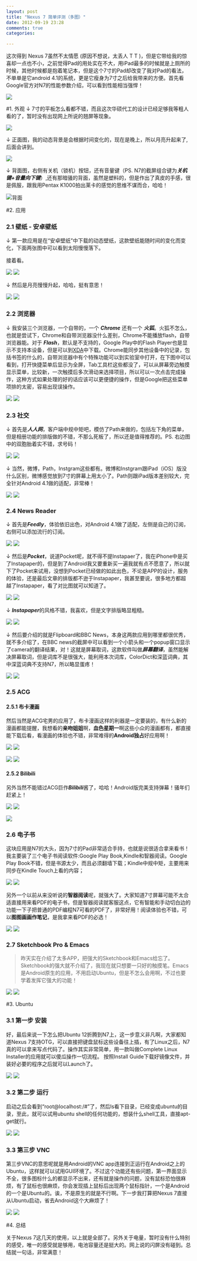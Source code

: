 ```yaml
---
layout: post
title: "Nexus 7 简单评测（多图）"
date: 2012-09-19 23:28
comments: true
categories: 

---
```


这次得到 Nexus 7虽然不太情愿 (原因不想说，太丢人 T T )，但是它带给我的惊喜却一点也不小，之前觉得Pad的用处实在不大，用iPad最多的时候就是上厕所的时候，其他时候都是抱着笔记本，但是这个7寸的Pad却改变了我对Pad的看法，不单单是它android 4.1的系统，更是它瘦身为7寸之后给我带来的方便。首先看Google官方对N7的性能参数介绍，可以看到性能相当强悍！

![](http://farm9.staticflickr.com/8438/8003651263_a9fbb15714_z.jpg)

<!--more-->
#1. 外观
↓ 7寸的平板怎么看都不错，而且这次华硕代工的设计已经足够我等粗人看的了，暂时没有出现网上所说的翘屏等现象。

![](http://farm9.staticflickr.com/8176/8003327920_ab69bf072b_z.jpg)

↓ 正面图，我的动态背景是会根据时间变化的，现在是晚上，所以月亮升起来了,后面会讲到。

![](http://farm9.staticflickr.com/8305/8003312037_2ba22115eb_z.jpg)


↓ 背面图，右侧有关机（锁机）按钮，还有音量键（PS. N7的截屏组合键为***关机键+音量向下键***）,还有那暗骚的背面，虽然是塑料的，但是作出了真皮的手感，很是佩服，跟我用Pentax K1000拍出莱卡的感觉的思维不谋而合，哈哈！

![背面](http://farm9.staticflickr.com/8307/8003329520_45728e821b_z.jpg)

#2. 应用
### 2.1 壁纸 - 安卓壁纸
↓ 第一款应用是在“安卓壁纸”中下载的动态壁纸，这款壁纸能随时间的变化而变化，下面两张图中可以看到太阳慢慢落下。

接着看。

![](http://farm9.staticflickr.com/8314/8003324083_308d2a977b.jpg)
![](http://farm9.staticflickr.com/8180/8003323087_af8dcea066.jpg)

↓ 然后是月亮慢慢升起，哈哈，挺有意思！

![](http://farm9.staticflickr.com/8179/8003323506_4e88486dd4.jpg)
![](http://farm9.staticflickr.com/8040/8003318091_fa11588105.jpg)

### 2.2 浏览器

↓ 我安装三个浏览器，一个自带的，一个 ***Chrome*** 还有一个 ***火狐***。火狐不怎么，也就是尝试下，Chrome和自带浏览器没什么差别，Chrome不能播放flash，自带浏览器能。对于 ***Flash***，默认是不支持的，Google Play中的Flash Player也是显示不支持本设备，但是可以到[XDA](http://forum.xda-developers.com/showthread.php?t=1763805)中下载。Chrome能同步其他设备中的记录，包括书签的什么的，自带浏览器中有个特殊功能可以到实验室中打开，在下图中可以看到，打开快捷菜单后显示为全屏，Tab工具栏这些都没了，可以从屏幕旁边触摸显示菜单，比较新，一次触摸后多次滑动来选择项目，所以可以一次点击完成操作，这种方式如果处理的好的话应该可以更便捷的操作，但是Google把这些菜单项排的太密，容易出现误操作。

![](http://farm9.staticflickr.com/8314/8002264451_534ce57fd9.jpg)
![](http://farm9.staticflickr.com/8179/8002264525_8ef48db14a.jpg)

### 2.3 社交
↓ 首先是***人人网***，客户端中规中矩吧，模仿了Path来做的，包括左下角的菜单，但是相册功能的排版做的不错，不那么死板了，所以还是值得推荐的。PS. 右边图中的双胞胎着实不错，求号码！

![](http://farm9.staticflickr.com/8177/8002265561_f315b1c6d8.jpg)
![](http://farm9.staticflickr.com/8033/8003316793_32b47be8e3.jpg)

↓ 当然，微博，Path，Instgram这些都有。微博和Instgram跟iPad（iOS）版没什么区别，微博感觉放到7寸的屏幕上用太小了。Path则跟iPad版本差别较大，完全针对Android 4.1做的适配，非常棒！

![](http://farm9.staticflickr.com/8305/8002267892_78551e1d48.jpg)
![](http://farm9.staticflickr.com/8301/8003652774_4460fa8840.jpg)


### 2.4 News Reader

↓ 首先是***Feedly***，体验依旧出色，对Android 4.1做了适配，左侧是自己的订阅，右侧可以添加流行的订阅。

![](http://farm9.staticflickr.com/8182/8002266751_78f3844408.jpg)
![](http://farm9.staticflickr.com/8315/8002266659_8d368defbd.jpg)


↓ 然后是***Pocket***，说道Pocket呢，就不得不提Instapaer了，我在iPhone中是买了Instapaper的，但是到了Android我又要重新买一遍我就有点不愿意了，所以就下了Pocket来试用，没想到Pocket已经做的如此出色，不论是APP的设计，服务的体验，还是最后文章的排版都不逊于Instapaper，我甚至要说，很多地方都超越了Instapaper，看了对比图就可以知道了。

![](http://farm9.staticflickr.com/8319/8002267449_fb3b3884f9.jpg)
![](http://farm9.staticflickr.com/8448/8002269786_94846b13a5.jpg)

↓ ***Instapaper***的风格不错，我喜欢，但是文字排版略显粗糙。

![](http://farm9.staticflickr.com/8304/8002269620_c50983dace.jpg)
![](http://farm9.staticflickr.com/8436/8003650230_d58258499d.jpg)

↓ 然后要介绍的就是Flipboard和BBC News，本身这两款应用到哪里都很优秀，就不多介绍了，在BBC news的截屏中可以看到一个小箭头和一个popup窗口显示了camera的翻译结果，对！这就是屏幕取词，这款软件叫做***屏幕翻译***，虽然能解决屏幕取词，但是词库不是很强大，能利用本次词库，ColorDict和深蓝词典，其中深蓝词典不支持N7，所以略显蛋疼！

![](http://farm9.staticflickr.com/8460/8003652200_2d7cd47e84.jpg)
![](http://farm9.staticflickr.com/8033/8002269984_142c98c818.jpg)

### 2.5 ACG
#### 2.5.1 布卡漫画
然后当然是ACG宅男的应用了，布卡漫画这样的利器是一定要装的，有什么新的漫画都能提醒，我想看的**亲吻姐姐**啊，**血色星期一**啊这些小众的漫画都有，都直接能下载后看，看漫画的体验也不错，非常难得的**Android独占**好应用啊！

![](http://farm9.staticflickr.com/8453/8002268294_38f6e60eca.jpg)
![](http://farm9.staticflickr.com/8317/8002265945_62698679dd.jpg)

![](http://farm9.staticflickr.com/8310/8002268035_a643985a55.jpg)
![](http://farm9.staticflickr.com/8438/8002267931_19d2a05634.jpg)

#### 2.5.2 Bilibili
另外当然不能错过ACG巨作***Bilibili***酱了，哈哈！Android版完美支持弹幕！骚年们赶紧上！

![](http://farm9.staticflickr.com/8321/8002269508_387d7b0b0b.jpg)
![](http://farm9.staticflickr.com/8450/8002266999_20ecc6541c.jpg)

![](http://farm9.staticflickr.com/8180/8002267097_9baacfe3a6_z.jpg)

### 2.6 电子书

这块应用是N7的大头，因为7寸的Pad非常适合手持，也就是说很适合拿来看书！我主要装了三个电子书阅读软件:Google Play Book,Kindle和智器阅读。Google Play Book不错，但是书源太少，而且必须翻墙下载；Kindle中规中矩，主要用来同步在Kindle Touch上看的内容；

![](http://farm9.staticflickr.com/8446/8002267580_a78fe9a7ce.jpg)
![](http://farm9.staticflickr.com/8169/8002265195_243b3ba093.jpg)

另外一个以前从来没听说的**智器阅读**呢，就强大了。大家知道7寸屏幕可能不太合适直接用来看PDF的电子书，但是智器阅读就客服这点，它有智能和手动切白边的功能一下子把普通的PDF编程N7可看的PDF了，非常好用！阅读体验也不错，可以**图图画画作笔记**，是我拿来看PDF的必选！

![](http://farm9.staticflickr.com/8318/8002264955_1986bc3cf4.jpg)
![](http://farm9.staticflickr.com/8451/8002264861_aa58b26552.jpg)

### 2.7 Sketchbook Pro & Emacs

>昨天实在介绍了太多APP，把强大的Sketchbook和Emacs给忘了。Sketchbook的强大就不介绍了，我现在就只想要一只好的触摸笔。Emacs是Android原生的应用，不用启动Ubuntu，但是不怎么会用啊，不过也要学着发挥它强大的功能！



![](http://farm9.staticflickr.com/8321/8002267665_fd0058c70c_z.jpg)
![](http://farm9.staticflickr.com/8320/8002267843_92d6eaa95a_z.jpg)

#3. Ubuntu

### 3.1 第一步 安装
好，最后来说一下怎么把Ubuntu 12折腾到N7上，这一步意义非凡啊，大家都知道Nexus 7支持OTG，可以直接把键盘鼠标这些设备往上插，有了Linux之后，N7真的可以拿来写点代码了。操作其实非常简单，用一款叫做Complete Linux Installer的应用就可以傻瓜操作一切流程。
按照Install Guide下载好镜像文件，并装好必要的程序之后就可以Launch了。

![](http://farm9.staticflickr.com/8448/8002266988_5837d76cbe.jpg)
![](http://farm9.staticflickr.com/8034/8002264577_c69acb636c.jpg)

### 3.2 第二步 运行
启动之后会看到“root@localhost:/#”了，然后ls看下目录，已经变成ubuntu的目录，至此，就可以试用ubuntu shell的任何功能的，想装什么shell工具，直接apt-get就行。

![](http://farm9.staticflickr.com/8460/8003313009_0ea3992554.jpg)
![](http://farm9.staticflickr.com/8322/8003315630_615cb752f3.jpg)


### 3.3 第三步 VNC
第三步VNC的意思呢就是用Android的VNC app连接到正运行在Android之上的Ubuntu，这样就可以试用GUI环境了。不过这个功能还有些问题，第一界面显示不全，很多图标什么的都显示不出来，还有就是操作的问题，没有鼠标恐怕很麻烦，有了鼠标也很麻烦，你会发现插上鼠标后出现两个鼠标指针，一个是Android的一个是Ubuntu的。诶，不是原生的就是不行啊。下一步我打算把Nexus 7直接从Ubuntu启动，省去Android这个大麻烦了！

![](http://farm9.staticflickr.com/8444/8003315486_c388708273_z.jpg)
![](http://farm9.staticflickr.com/8171/8003312535_dd81898fb5_z.jpg)

#4. 总结

关于Nexus 7这几天的使用，以上就是全部了。另外关于电量，暂时没有什么特别的感受，唯一的感受就是够用，电池容量还是挺大的。网上说的闪屏没有碰到。总结就一句话，非常满意！